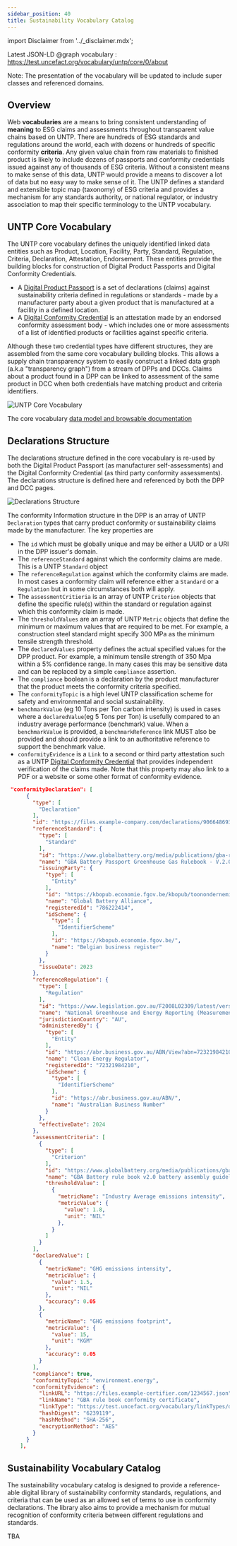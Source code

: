 ```yaml
---
sidebar_position: 40
title: Sustainability Vocabulary Catalog
---
```


import Disclaimer from '../\_disclaimer.mdx';

<Disclaimer />

Latest JSON-LD @graph vocabulary : https://test.uncefact.org/vocabulary/untp/core/0/about

Note: The presentation of the vocabulary will be updated to include super classes and referenced domains.

## Overview

Web **vocabularies** are a means to bring consistent understanding of **meaning** to ESG claims and assessments throughout transparent value chains based on UNTP. There are hundreds of ESG standards and regulations around the world, each with dozens or hundreds of specific conformity **criteria**. Any given value chain from raw materials to finished product is likely to include dozens of passports and conformity credentials issued against any of thousands of ESG criteria. Without a consistent means to make sense of this data, UNTP would provide a means to discover a lot of data but no easy way to make sense of it. The UNTP defines a standard and extensible topic map (taxonomy) of ESG criteria and provides a mechanism for any standards authority, or national regulator, or industry association to map their specific terminology to the UNTP vocabulary.


## UNTP Core Vocabulary

The UNTP core vocabulary defines the uniquely identified linked data entities such as Product, Location, Facility, Party, Standard, Regulation, Criteria, Declaration, Attestation, Endorsement. These entities provide the building blocks for construction of Digital Product Passports and Digital Conformity Credentials.

* A [Digital Product Passport](DigitalProductPassport.md) is a set of declarations (claims) against sustainability criteria defined in regulations or standards - made by a manufacturer party about a given product that is manufactured at a facility in a defined location.
* A [Digital Conformity Credential](ConformityCredential.md) is an attestation made by an endorsed conformity assessment body - which includes one or more assessments of a list of identified products or facilities against specific criteria.

Although these two credential types have different structures, they are assembled from the same core vocabulary building blocks. This allows a supply chain transparency system to easily construct a linked data graph (a.k.a "transparency graph") from a stream of DPPs and DCCs. Claims about a product found in a DPP can be linked to assessment of the same product in DCC when both credentials have matching product and criteria identifiers.  

![UNTP Core Vocabulary](UNTP-Core-Vocabulary.svg)

The core vocabulary [data model and browsable documentation](https://jargon.sh/user/unece/untp-core/v/0.3.9)

## Declarations Structure

The declarations structure defined in the core vocabulary is re-used by both the Digital Product Passport (as manufacturer self-assessments) and the Digital Conformity Credential (as third party conformity assessments). The declarations structure is defined here and referenced by both the DPP and DCC pages.

![Declarations Structure](SustainabilityVocabulary.svg)

The conformity Information structure in the DPP is an array of UNTP `Declaration` types that carry product conformity or sustainability claims made by the manufacturer. The key properties are

* The `id` which must be globally unique and may be either a UUID or a URI in the DPP issuer's domain.
* The `referenceStandard` against which the conformity claims are made. This is a UNTP `Standard` object
* The `referenceRegulation` against which the conformity claims are made. In most cases a conformity claim will reference either a `Standard` or a `Regulation` but in some circumstances both will apply.
* The `assessmentCritieria` is an array of UNTP `Criterion` objects that define the specific rule(s) within the standard or regulation against which this conformity claim is made.
* The `thresholdValues` are an array of UNTP `Metric` objects that define the minimum or maximum values that are required to be met.  For example, a construction steel standard might specify 300 MPa as the minimum tensile strength threshold.
* The `declaredValues` property defines the actual specified values for the DPP product. For example, a minimum tensile strength of 350 Mpa within a 5% confidence range. In many cases this may be sensitive data and can be replaced by a simple `compliance` assertion.
* The `compliance` boolean is a declaration by the product manufacturer that the product meets the conformity criteria specified.
* The `conformityTopic` is a high level UNTP classification scheme for safety and environmental and social sustainability. 
* `benchmarkValue` (eg 10 Tons per Ton carbon intensity) is used in cases where a `declaredValue`(eg 5 Tons per Ton) is usefully compared to an industry average performance (benchmark) value.  When a `benchmarkValue` is provided, a `benchmarkReference` link MUST also be provided and should provide a link to an authoritative reference to support the benchmark value.
* `conformityEvidence` is a `Link` to a second or third party attestation such as a UNTP [Digital Conformity Credential](ConformityCredential.md) that provides independent verification of the claims made. Note that this property may also link to a PDF or a website or some other format of conformity evidence.


```json
 "conformityDeclaration": [
      {
        "type": [
          "Declaration"
        ],
        "id": "https://files.example-company.com/declarations/90664869327/",
        "referenceStandard": {
          "type": [
            "Standard"
          ],
          "id": "https://www.globalbattery.org/media/publications/gba-rulebook-v2.0-master.pdf",
          "name": "GBA Battery Passport Greenhouse Gas Rulebook - V.2.0",
          "issuingParty": {
            "type": [
              "Entity"
            ],
            "id": "https://kbopub.economie.fgov.be/kbopub/toonondernemingps.html?ondernemingsnummer=786222414",
            "name": "Global Battery Alliance",
            "registeredId": "786222414",
            "idScheme": {
              "type": [
                "IdentifierScheme"
              ],
              "id": "https://kbopub.economie.fgov.be/",
              "name": "Belgian business register"
            }
          },
          "issueDate": 2023
        },
        "referenceRegulation": {
          "type": [
            "Regulation"
          ],
          "id": "https://www.legislation.gov.au/F2008L02309/latest/versions",
          "name": "National Greenhouse and Energy Reporting (Measurement) Determination",
          "jurisdictionCountry": "AU",
          "administeredBy": {
            "type": [
              "Entity"
            ],
            "id": "https://abr.business.gov.au/ABN/View?abn=72321984210",
            "name": "Clean Energy Regulator",
            "registeredId": "72321984210",
            "idScheme": {
              "type": [
                "IdentifierScheme"
              ],
              "id": "https://abr.business.gov.au/ABN/",
              "name": "Australian Business Number"
            }
          },
          "effectiveDate": 2024
        },
        "assessmentCriteria": [
          {
            "type": [
              "Criterion"
            ],
            "id": "https://www.globalbattery.org/media/publications/gba-rulebook-v2.0-master.pdf",
            "name": "GBA Battery rule book v2.0 battery assembly guidelines.",
            "thresholdValue": [
              {
                "metricName": "Industry Average emissions intensity",
                "metricValue": {
                  "value": 1.8,
                  "unit": "NIL"
                },
              }
            ]
          }
        ],
        "declaredValue": [
          {
            "metricName": "GHG emissions intensity",
            "metricValue": {
              "value": 1.5,
              "unit": "NIL"
            },
            "accuracy": 0.05
          },
          {
            "metricName": "GHG emissions footprint",
            "metricValue": {
              "value": 15,
              "unit": "KGM"
            },
            "accuracy": 0.05
          }
        ],
        "compliance": true,
        "conformityTopic": "environment.energy",
        "conformityEvidence": {
          "linkURL": "https://files.example-certifier.com/1234567.json",
          "linkName": "GBA rule book conformity certificate",
          "linkType": "https://test.uncefact.org/vocabulary/linkTypes/dcc",
          "hashDigest": "6239119",
          "hashMethod": "SHA-256",
          "encryptionMethod": "AES"
        }
      }
    ],
```


## Sustainability Vocabulary Catalog

The sustainability vocabulary catalog is designed to provide a reference-able digital library of sustainability conformity standards, regulations, and criteria that can be used as an allowed set of terms to use in conformity declarations. The library also aims to provide a mechanism for mutual recognition of conformity criteria between different regulations and standards. 

TBA


